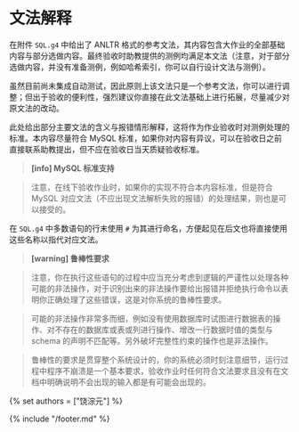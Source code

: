 # 文法解释

在附件 `SQL.g4` 中给出了 ANLTR 格式的参考文法，其内容包含大作业的全部基础内容与部分选做内容。最终验收时助教提供的测例均满足本文法（注意，对于部分选做内容，并没有准备测例，例如哈希索引，你可以自行设计文法与测例）。

虽然目前尚未集成自动测试，因此原则上该文法只是一个参考文法，你可以进行调整；但出于验收的便利性，强烈建议你直接在此文法基础上进行拓展，尽量减少对原文法的改动。

此处给出部分主要文法的含义与报错情形解释，这将作为作业验收时对测例处理的标准。本内容尽量符合 MySQL 标准，如果你对内容有异议，可以在验收日之前直接联系助教提出，但不应在验收日当天质疑验收标准。

> **[info] MySQL 标准支持**

> 注意，在线下验收作业时，如果你的实现不符合本内容标准，但是符合 MySQL 对应文法（不应出现文法解析失败的报错）的处理结果，则也是可以接受的。

在 `SQL.g4` 中多数语句的行末使用 `#` 为其进行命名，方便起见在后文也将直接使用这些名称以指代对应文法。


> **[warning] 鲁棒性要求**

> 注意，你在执行这些语句的过程中应当充分考虑到逻辑的严谨性以处理各种可能的非法操作，对于识别出来的非法操作要给出报错并拒绝执行命令以表明你正确处理了这些错误，这是对你系统的鲁棒性要求。

> 可能的非法操作非常多而细，例如没有使用数据库时试图进行数据表的操作、对不存在的数据库或表或列进行操作、增改一行数据时值的类型与 schema 的声明不匹配等。另外破坏完整性约束的操作也是非法操作。

> 鲁棒性的要求是贯穿整个系统设计的，你的系统必须时刻注意细节，运行过程中程序不崩溃是一个基本要求，验收作业时任何符合文法要求且没有在文档中明确说明不会出现的输入都是有可能会出现的。


{% set authors = ["饶淙元"] %}

{% include "/footer.md" %}
